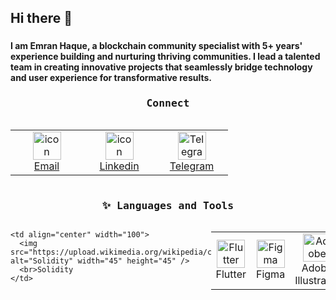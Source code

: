 <h2 align="left">Hi there 👋</h2>

###

<h4 align="left">I am Emran Haque, a blockchain community specialist with 5+ years' experience building and nurturing thriving communities. I lead a talented team in creating innovative projects that seamlessly bridge technology and user experience for transformative results.</h4>

###



<h3 align="center"><samp>Connect</samp></h3>
    <div style="display: flex; align-items: flex-start; align: center">
        <table align="center">
            <tr>
                <td align="center" width="100">
                    <a href="mailto:emran.huk2016@gmail.com">
                        <img src="https://skillicons.dev/icons?i=gmail" alt="icon" width="45" height="45" />
                        <br>Email
                    </a>
                </td>
                <td align="center" width="100">
                    <a href="https://www.linkedin.com/in/emran-haque-903160162/" target="_blank">
                        <img src="https://skillicons.dev/icons?i=linkedin" alt="icon" width="45" height="45" />
                        <br>Linkedin
                    </a>
                </td>
                <td align="center" width="100">
                    <a href="https://t.me/emranrx" target="_blank">
                        <img src="https://www.svgrepo.com/show/354443/telegram.svg" width="45" height="45" alt="Telegram" />
                        <br>Telegram
                    </a>
                </td>
            </tr>
        </table>
        <br><br>
    </div>

<h3 align="center"><samp>✨ Languages and Tools</samp></h3>
<div style="display: flex; align-items: flex-start; align: center">
<table align="center">
  <tr>
    <td align="center" width="100">
      <img src="https://www.vectorlogo.zone/logos/flutterio/flutterio-icon.svg" alt="Flutter" width="45" height="45" />
      <br>Flutter
    </td>
    <td align="center" width="100">
      <img src="https://skillicons.dev/icons?i=figma" alt="Figma" width="45" height="45" />
      <br>Figma
    </td>
    <td align="center" width="100">
      <img src="https://upload.wikimedia.org/wikipedia/commons/f/fb/Adobe_Illustrator_CC_icon.svg" alt="Adobe Illustrator" width="45" height="45" />
      <br>Adobe Illustrator
    </td>

    <td align="center" width="100">
      <img src="https://upload.wikimedia.org/wikipedia/commons/9/98/Solidity_logo.svg" alt="Solidity" width="45" height="45" />
      <br>Solidity
    </td>
  </tr>
</table>
<br><br>
</div>

